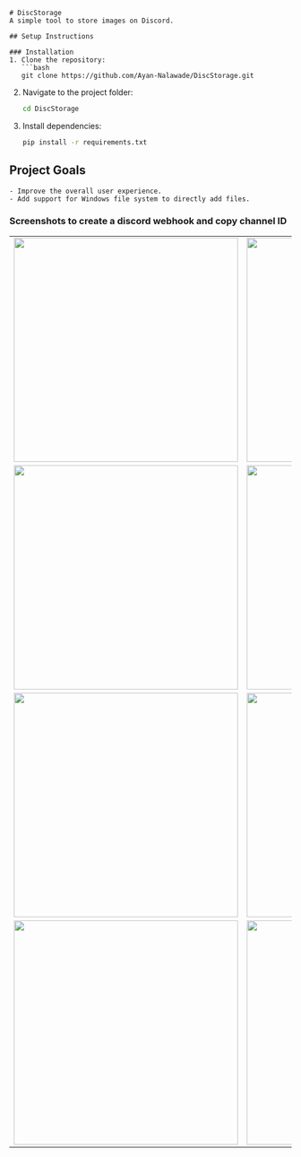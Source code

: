 ```
# DiscStorage
A simple tool to store images on Discord.

## Setup Instructions

### Installation
1. Clone the repository:
   ```bash
   git clone https://github.com/Ayan-Nalawade/DiscStorage.git
   ```
2. Navigate to the project folder:
   ```bash
   cd DiscStorage
   ```
3. Install dependencies:
   ```bash
   pip install -r requirements.txt
   ```


## Project Goals
```
- Improve the overall user experience.
- Add support for Windows file system to directly add files.
```



### Screenshots to create a discord webhook and copy channel ID

<table>
  <tr>
    <td><img src="https://github.com/user-attachments/assets/77df4383-d303-41f6-837d-fcc932405cd6" width="400"></td>
    <td><img src="https://github.com/user-attachments/assets/76c4ca53-cdb3-4350-a924-023697893890" width="400"></td>
  </tr>
  <tr>
    <td><img src="https://github.com/user-attachments/assets/521d6acd-d86f-494b-8237-562c46aa349a" width="400"></td>
    <td><img src="https://github.com/user-attachments/assets/54c449d2-4f0a-49ac-953d-56796211e3ae" width="400"></td>
  </tr>
  <tr>
    <td><img src="https://github.com/user-attachments/assets/bce64565-7874-44bd-961d-c976daea06ed" width="400"></td>
    <td><img src="https://github.com/user-attachments/assets/633e9a11-8b46-4c0c-b576-83310af18167" width="400"></td>
  </tr>
  <tr>
    <td><img src="https://github.com/user-attachments/assets/b3221539-2bfe-4d28-ae0f-0e12a127c69a" width="400"></td>
    <td><img src="https://github.com/user-attachments/assets/22e4069f-5aef-4d3e-9d3f-8bd4010d0f39" width="400"></td>
  </tr>
</table>
